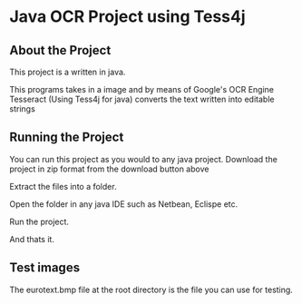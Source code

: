 # Java OCR Project using Tess4j

## About the Project

This project is a written in java.

This programs takes in a image and by means of Google's OCR Engine Tesseract (Using Tess4j for java) converts the text written into editable strings

## Running the Project

You can run this project as you would to any java project. 
Download the project in zip format from the download button above

Extract the files into a folder.

Open the folder in any java IDE such as Netbean, Eclispe etc.

Run the project.

And thats it.

## Test images

The eurotext.bmp file at the root directory is the file you can use for testing.